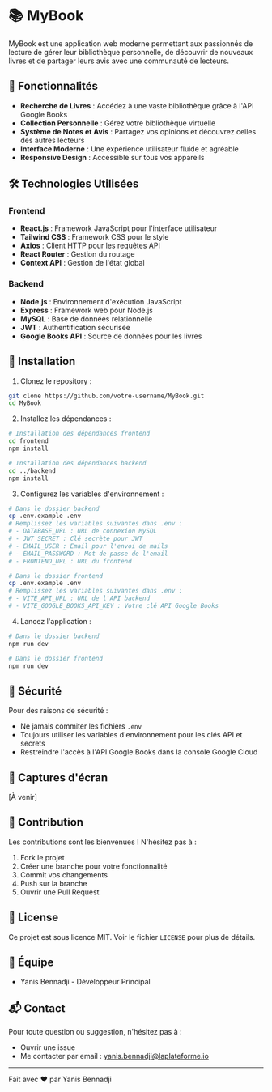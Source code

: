 # 📚 MyBook

MyBook est une application web moderne permettant aux passionnés de lecture de gérer leur bibliothèque personnelle, de découvrir de nouveaux livres et de partager leurs avis avec une communauté de lecteurs.

## 🌟 Fonctionnalités

- **Recherche de Livres** : Accédez à une vaste bibliothèque grâce à l'API Google Books
- **Collection Personnelle** : Gérez votre bibliothèque virtuelle
- **Système de Notes et Avis** : Partagez vos opinions et découvrez celles des autres lecteurs
- **Interface Moderne** : Une expérience utilisateur fluide et agréable
- **Responsive Design** : Accessible sur tous vos appareils

## 🛠 Technologies Utilisées

### Frontend
- **React.js** : Framework JavaScript pour l'interface utilisateur
- **Tailwind CSS** : Framework CSS pour le style
- **Axios** : Client HTTP pour les requêtes API
- **React Router** : Gestion du routage
- **Context API** : Gestion de l'état global

### Backend
- **Node.js** : Environnement d'exécution JavaScript
- **Express** : Framework web pour Node.js
- **MySQL** : Base de données relationnelle
- **JWT** : Authentification sécurisée
- **Google Books API** : Source de données pour les livres

## 🚀 Installation

1. Clonez le repository :
```bash
git clone https://github.com/votre-username/MyBook.git
cd MyBook
```

2. Installez les dépendances :
```bash
# Installation des dépendances frontend
cd frontend
npm install

# Installation des dépendances backend
cd ../backend
npm install
```

3. Configurez les variables d'environnement :
```bash
# Dans le dossier backend
cp .env.example .env
# Remplissez les variables suivantes dans .env :
# - DATABASE_URL : URL de connexion MySQL
# - JWT_SECRET : Clé secrète pour JWT
# - EMAIL_USER : Email pour l'envoi de mails
# - EMAIL_PASSWORD : Mot de passe de l'email
# - FRONTEND_URL : URL du frontend

# Dans le dossier frontend
cp .env.example .env
# Remplissez les variables suivantes dans .env :
# - VITE_API_URL : URL de l'API backend
# - VITE_GOOGLE_BOOKS_API_KEY : Votre clé API Google Books
```

4. Lancez l'application :
```bash
# Dans le dossier backend
npm run dev

# Dans le dossier frontend
npm run dev
```

## 🔐 Sécurité

Pour des raisons de sécurité :
- Ne jamais commiter les fichiers `.env`
- Toujours utiliser les variables d'environnement pour les clés API et secrets
- Restreindre l'accès à l'API Google Books dans la console Google Cloud

## 📱 Captures d'écran

[À venir]

## 🤝 Contribution

Les contributions sont les bienvenues ! N'hésitez pas à :
1. Fork le projet
2. Créer une branche pour votre fonctionnalité
3. Commit vos changements
4. Push sur la branche
5. Ouvrir une Pull Request

## 📝 License

Ce projet est sous licence MIT. Voir le fichier `LICENSE` pour plus de détails.

## 👥 Équipe

- Yanis Bennadji - Développeur Principal

## 📬 Contact

Pour toute question ou suggestion, n'hésitez pas à :
- Ouvrir une issue
- Me contacter par email : yanis.bennadji@laplateforme.io

---

Fait avec ❤️ par Yanis Bennadji 